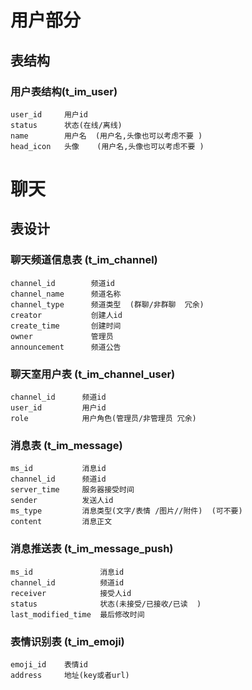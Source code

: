 

# 用户部分

## 表结构

### 用户表结构(t_im_user)

    user_id     用户id    
    status      状态(在线/离线) 
    name        用户名  (用户名,头像也可以考虑不要 )  
    head_icon   头像    (用户名,头像也可以考虑不要 )  


    
    
# 聊天
          
## 表设计


### 聊天频道信息表 (t_im_channel)

    channel_id        频道id
    channel_name      频道名称
    channel_type      频道类型  (群聊/非群聊  冗余)
    creator           创建人id
    create_time       创建时间
    owner             管理员
    announcement      频道公告
    
    
### 聊天室用户表   (t_im_channel_user)
   
    channel_id      频道id
    user_id         用户id
    role            用户角色(管理员/非管理员 冗余)    
    
### 消息表 (t_im_message)

    ms_id           消息id
    channel_id      频道id
    server_time     服务器接受时间
    sender          发送人id  
    ms_type         消息类型(文字/表情 /图片//附件)  (可不要)   
    content         消息正文  


### 消息推送表 (t_im_message_push)


    ms_id               消息id
    channel_id          频道id
    receiver            接受人id
    status              状态(未接受/已接收/已读  )  
    last_modified_time  最后修改时间    


### 表情识别表 (t_im_emoji)  

    emoji_id    表情id
    address     地址(key或者url)


